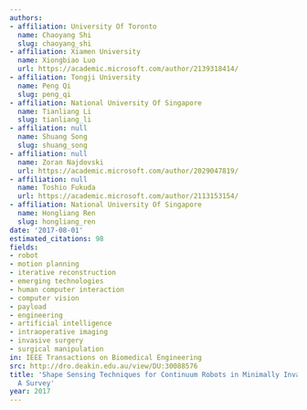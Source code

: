 ```yaml
---
authors:
- affiliation: University Of Toronto
  name: Chaoyang Shi
  slug: chaoyang_shi
- affiliation: Xiamen University
  name: Xiongbiao Luo
  url: https://academic.microsoft.com/author/2139318414/
- affiliation: Tongji University
  name: Peng Qi
  slug: peng_qi
- affiliation: National University Of Singapore
  name: Tianliang Li
  slug: tianliang_li
- affiliation: null
  name: Shuang Song
  slug: shuang_song
- affiliation: null
  name: Zoran Najdovski
  url: https://academic.microsoft.com/author/2029047819/
- affiliation: null
  name: Toshio Fukuda
  url: https://academic.microsoft.com/author/2113153154/
- affiliation: National University Of Singapore
  name: Hongliang Ren
  slug: hongliang_ren
date: '2017-08-01'
estimated_citations: 98
fields:
- robot
- motion planning
- iterative reconstruction
- emerging technologies
- human computer interaction
- computer vision
- payload
- engineering
- artificial intelligence
- intraoperative imaging
- invasive surgery
- surgical manipulation
in: IEEE Transactions on Biomedical Engineering
src: http://dro.deakin.edu.au/view/DU:30088576
title: 'Shape Sensing Techniques for Continuum Robots in Minimally Invasive Surgery:
  A Survey'
year: 2017
---
```

